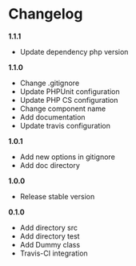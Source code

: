 Changelog
=========

__1.1.1__

* Update dependency php version

__1.1.0__

* Change .gitignore
* Update PHPUnit configuration
* Update PHP CS configuration
* Change component name
* Add documentation
* Update travis configuration

__1.0.1__

* Add new options in gitignore
* Add doc directory

__1.0.0__

* Release stable version

__0.1.0__

* Add directory src
* Add directory test
* Add Dummy class
* Travis-CI integration
